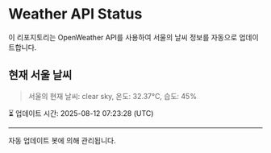 
# Weather API Status

이 리포지토리는 OpenWeather API를 사용하여 서울의 날씨 정보를 자동으로 업데이트합니다.

## 현재 서울 날씨
> 서울의 현재 날씨: clear sky, 온도: 32.37°C, 습도: 45%

⏳ 업데이트 시간: 2025-08-12 07:23:28 (UTC)

---
자동 업데이트 봇에 의해 관리됩니다.
